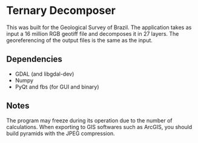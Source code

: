 # Ternary Decomposer
This was built for the Geological Survey of Brazil. 
The application takes as input a 16 million RGB geotiff file and decomposes it in 27 layers. The georeferencing of the output files is the same as the input.
 
## Dependencies
* GDAL (and libgdal-dev)
* Numpy
* PyQt and fbs (for GUI and binary)

## Notes
The program may freeze during its operation due to the number of calculations. When exporting to GIS softwares such as ArcGIS, you should build pyramids with the JPEG compression.
